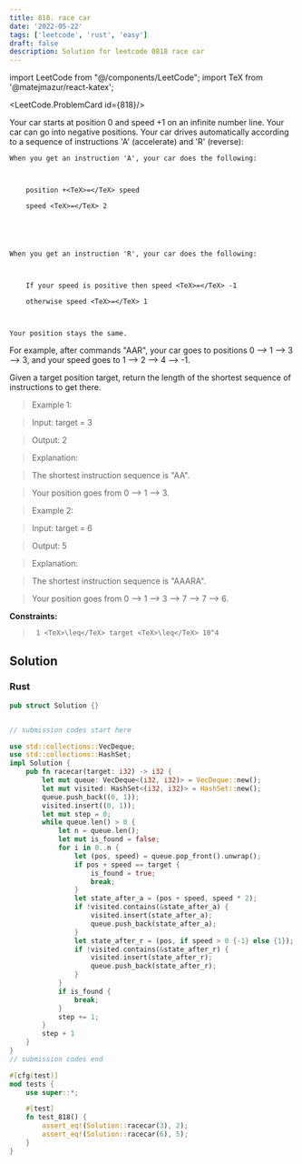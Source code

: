 ```yaml
---
title: 818. race car
date: '2022-05-22'
tags: ['leetcode', 'rust', 'easy']
draft: false
description: Solution for leetcode 0818 race car
---
```

import LeetCode from "@/components/LeetCode";
import TeX from '@matejmazur/react-katex';

<LeetCode.ProblemCard id={818}/>
 

  Your car starts at position 0 and speed +1 on an infinite number line. Your car can go into negative positions. Your car drives automatically according to a sequence of instructions 'A' (accelerate) and 'R' (reverse):

  

  	When you get an instruction 'A', your car does the following:

  	

  		position +<TeX>=</TeX> speed

  		speed <TeX>=</TeX> 2

  	

  	

  	When you get an instruction 'R', your car does the following:

  	

  		If your speed is positive then speed <TeX>=</TeX> -1

  		otherwise speed <TeX>=</TeX> 1

  	

  	Your position stays the same.

  

  For example, after commands "AAR", your car goes to positions 0 --> 1 --> 3 --> 3, and your speed goes to 1 --> 2 --> 4 --> -1.

  Given a target position target, return the length of the shortest sequence of instructions to get there.

   

 >   Example 1:

  

 >   Input: target <TeX>=</TeX> 3

 >   Output: 2

 >   Explanation: 

 >   The shortest instruction sequence is "AA".

 >   Your position goes from 0 --> 1 --> 3.

  

 >   Example 2:

  

 >   Input: target <TeX>=</TeX> 6

 >   Output: 5

 >   Explanation: 

 >   The shortest instruction sequence is "AAARA".

 >   Your position goes from 0 --> 1 --> 3 --> 7 --> 7 --> 6.

  

   

  **Constraints:**

  

 >   	1 <TeX>\leq</TeX> target <TeX>\leq</TeX> 10^4


## Solution
### Rust
```rust
pub struct Solution {}


// submission codes start here

use std::collections::VecDeque;
use std::collections::HashSet;
impl Solution {
    pub fn racecar(target: i32) -> i32 {
        let mut queue: VecDeque<(i32, i32)> = VecDeque::new();
        let mut visited: HashSet<(i32, i32)> = HashSet::new();
        queue.push_back((0, 1));
        visited.insert((0, 1));
        let mut step = 0;
        while queue.len() > 0 {
            let n = queue.len();
            let mut is_found = false;
            for i in 0..n {
                let (pos, speed) = queue.pop_front().unwrap();
                if pos + speed == target {
                    is_found = true;
                    break;
                }
                let state_after_a = (pos + speed, speed * 2);
                if !visited.contains(&state_after_a) {
                    visited.insert(state_after_a);
                    queue.push_back(state_after_a);                    
                }
                let state_after_r = (pos, if speed > 0 {-1} else {1});
                if !visited.contains(&state_after_r) {
                    visited.insert(state_after_r);
                    queue.push_back(state_after_r);                    
                }
            }
            if is_found {
                break;
            }
            step += 1;
        }
        step + 1
    }
}
// submission codes end

#[cfg(test)]
mod tests {
    use super::*;

    #[test]
    fn test_818() {
        assert_eq!(Solution::racecar(3), 2);
        assert_eq!(Solution::racecar(6), 5);
    }
}

```
